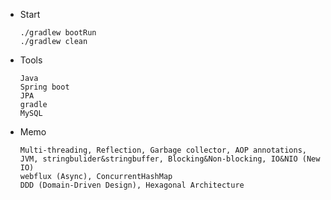 - Start 
  ```
  ./gradlew bootRun
  ./gradlew clean
  ```

- Tools
  ```
  Java
  Spring boot
  JPA
  gradle
  MySQL
  ```

- Memo
  ```
  Multi-threading, Reflection, Garbage collector, AOP annotations, JVM, stringbulider&stringbuffer, Blocking&Non-blocking, IO&NIO (New IO)
  webflux (Async), ConcurrentHashMap
  DDD (Domain-Driven Design), Hexagonal Architecture
  ``` 